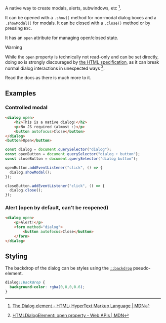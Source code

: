 A native way to create modals, alerts, subwindows, etc [^1].

It can be opened with a `.show()` method for non-modal dialog boxes and a `.showModal()` for modals.
It can be closed with a `.close()` method or by pressing `ESC`.

It has an `open` attribute for managing open/closed state.

> [!WARNING]
> While the `open` property is technically not read-only and can be set directly, doing so is strongly discouraged by [the HTML specification](https://html.spec.whatwg.org/multipage/interactive-elements.html#attr-dialog-closedby), as it can break normal dialog interactions in unexpected ways [^2].

Read the docs as there is much more to it.
## Examples

### Controlled modal

```html
<dialog open>
	<h2>This is a native dialog!</h2>
	<p>No JS required (almost :)</p>
	<button autofocus>Close</button>
</dialog>
<button>Open</button>
```

```js
const dialog = document.querySelector("dialog");
const openButton = document.querySelector("dialog + button");
const closeButton = document.querySelector("dialog button");

openButton.addEventListener("click", () => {
  dialog.showModal();
});

closeButton.addEventListener("click", () => {
  dialog.close();
});
```
### Alert (open by default, can't be reopened)

```html
<dialog open>
	<p>Alert!</p>
	<form method="dialog">
		<button autofocus>Close</button>
	</form>
</dialog>
```
## Styling

The backdrop of the dialog can be styles using the [`::backdrop`](https://developer.mozilla.org/en-US/docs/Web/CSS/::backdrop) pseudo-element.

```css
dialog::backdrop {
  background-color: rgba(0,0,0,0.6);
}
```


[^1]: [The Dialog element - HTML: HyperText Markup Language \| MDN](https://developer.mozilla.org/en-US/docs/Web/HTML/Reference/Elements/dialog)
[^2]: [HTMLDialogElement: open property - Web APIs \| MDN](https://developer.mozilla.org/en-US/docs/Web/API/HTMLDialogElement/open)
